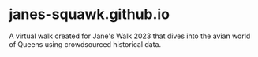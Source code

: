 # janes-squawk.github.io
A virtual walk created for Jane's Walk 2023 that dives into the avian world of Queens using crowdsourced historical data.
